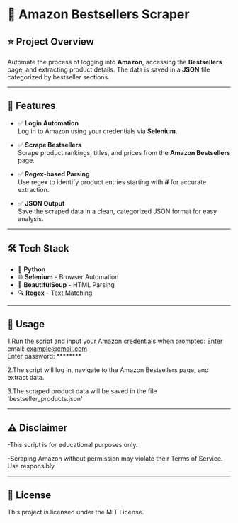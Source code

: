 # 🛒 Amazon Bestsellers Scraper

## ⭐ Project Overview  
Automate the process of logging into **Amazon**, accessing the **Bestsellers** page, and extracting product details. The data is saved in a **JSON** file categorized by bestseller sections.

---

## 🚀 Features

- ✅ **Login Automation**  
  Log in to Amazon using your credentials via **Selenium**.  

- ✅ **Scrape Bestsellers**  
  Scrape product rankings, titles, and prices from the **Amazon Bestsellers** page.  

- ✅ **Regex-based Parsing**  
  Use regex to identify product entries starting with **#** for accurate extraction.  

- ✅ **JSON Output**  
  Save the scraped data in a clean, categorized JSON format for easy analysis.  

---

## 🛠️ Tech Stack

- 🐍 **Python**  
- 🌐 **Selenium** - Browser Automation  
- 📄 **BeautifulSoup** - HTML Parsing  
- 🔍 **Regex** - Text Matching  

---

## 🔑 Usage

1.Run the script and input your Amazon credentials when prompted:
  Enter email: example@email.com  
  Enter password: ********

2.The script will log in, navigate to the Amazon Bestsellers page, and extract data.

3.The scraped product data will be saved in the file 'bestseller_products.json'

---

## ⚠️ Disclaimer

-This script is for educational purposes only.

-Scraping Amazon without permission may violate their Terms of Service. Use responsibly

---

## 📜 License

This project is licensed under the MIT License.
